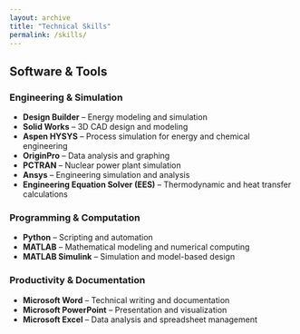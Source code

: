 ```yaml
---
layout: archive
title: "Technical Skills"
permalink: /skills/
---
```


## Software & Tools

### Engineering & Simulation
- **Design Builder** – Energy modeling and simulation
- **Solid Works** – 3D CAD design and modeling
- **Aspen HYSYS** – Process simulation for energy and chemical engineering
- **OriginPro** – Data analysis and graphing
- **PCTRAN** – Nuclear power plant simulation
- **Ansys** – Engineering simulation and analysis
- **Engineering Equation Solver (EES)** – Thermodynamic and heat transfer calculations

### Programming & Computation
- **Python** – Scripting and automation
- **MATLAB** – Mathematical modeling and numerical computing
- **MATLAB Simulink** – Simulation and model-based design

### Productivity & Documentation
- **Microsoft Word** – Technical writing and documentation
- **Microsoft PowerPoint** – Presentation and visualization
- **Microsoft Excel** – Data analysis and spreadsheet management



